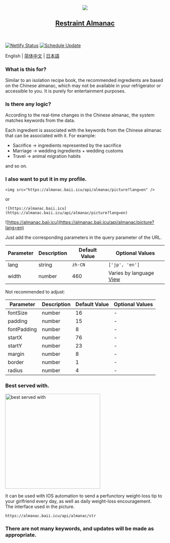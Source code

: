 
<p align="center">
  <img src="https://almanac.baii.icu/api/almanac/picture?lang=en"/>
</p>

<h2 align="center">
  <a href="https://github.com/ProsperBao/restraint-almanac">
    Restraint Almanac
  </a>
</h2><br>


[![Netlify Status](https://api.netlify.com/api/v1/badges/6ebc1907-60e5-45cb-b816-3094c9161b1f/deploy-status)](https://app.netlify.com/sites/deft-vacherin-a64172/deploys)
[![Schedule Update](https://github.com/ProsperBao/restraint-almanac/actions/workflows/schedule.yml/badge.svg)](https://github.com/ProsperBao/restraint-almanac/actions/workflows/schedule.yml)

English | [简体中文](./README-zh-CN.md) | [日本語](./README-ja-JP.md)


### What is this for?
Similar to an isolation recipe book, the recommended ingredients are based on the Chinese almanac, which may not be available in your refrigerator or accessible to you. It is purely for entertainment purposes.

### Is there any logic?
According to the real-time changes in the Chinese almanac, the system matches keywords from the data.<br>

Each ingredient is associated with the keywords from the Chinese almanac that can be associated with it. For example:

- Sacrifice -> ingredients represented by the sacrifice
- Marriage -> wedding ingredients + wedding customs
- Travel -> animal migration habits

and so on.

### I also want to put it in my profile.

```
<img src="https://almanac.baii.icu/api/almanac/picture?lang=en" />
```

or

```
![https://almanac.baii.icu](https://almanac.baii.icu/api/almanac/picture?lang=en)
```

![https://almanac.baii.icu](https://almanac.baii.icu/api/almanac/picture?lang=en)

Just add the corresponding parameters in the query parameter of the URL.

| Parameter | Description | Default Value | Optional Values |
| --- | --- | --- | --- |
| lang | string | `zh-CN` | `['jp', 'en']` |
| width | number | 460 | Varies by language [View](./server/api/almanac/picture.ts) |

Not recommended to adjust:

| Parameter | Description | Default Value | Optional Values |
| --- | --- | --- | --- |
| fontSize | number | 16 | - |
| padding | number | 15 | - |
| fontPadding | number | 8 | - |
| startX | number | 76 | - |
| startY | number | 23 | - |
| margin | number | 8 | - |
| border | number | 1 | - |
| radius | number | 4 | - |

### Best served with.

<img src="https://almanac.baii.icu/1.jpg" alt="best served with" style="width: 300px"/>

It can be used with IOS automation to send a perfunctory weight-loss tip to your girlfriend every day, as well as daily weight-loss encouragement.
<br/>
The interface used in the picture.

```
https://almanac.baii.icu/api/almanac/str
```

### There are not many keywords, and updates will be made as appropriate.
